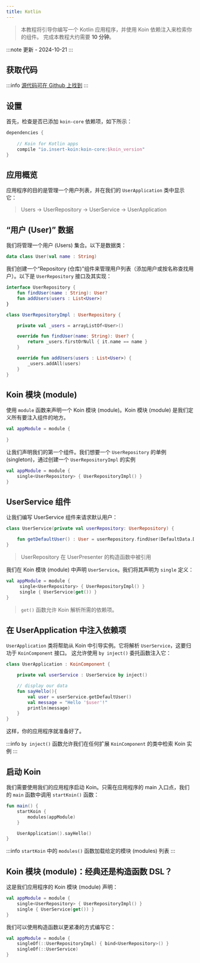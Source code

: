 ```yaml
---
title: Kotlin
---
```

> 本教程将引导你编写一个 Kotlin 应用程序，并使用 Koin 依赖注入来检索你的组件。
> 完成本教程大约需要 __10 分钟__。

:::note
更新 - 2024-10-21
:::

## 获取代码

:::info
[源代码可在 Github 上找到](https://github.com/InsertKoinIO/koin-getting-started/tree/main/kotlin)
:::

## 设置

首先，检查是否已添加 `koin-core` 依赖项，如下所示：

```groovy
dependencies {
    
    // Koin for Kotlin apps
    compile "io.insert-koin:koin-core:$koin_version"
}
```

## 应用概览

应用程序的目的是管理一个用户列表，并在我们的 `UserApplication` 类中显示它：

> Users -> UserRepository -> UserService -> UserApplication

## “用户 (User)” 数据

我们将管理一个用户 (Users) 集合。以下是数据类：

```kotlin
data class User(val name : String)
```

我们创建一个“Repository (仓库)”组件来管理用户列表（添加用户或按名称查找用户）。以下是 `UserRepository` 接口及其实现：

```kotlin
interface UserRepository {
    fun findUser(name : String): User?
    fun addUsers(users : List<User>)
}

class UserRepositoryImpl : UserRepository {

    private val _users = arrayListOf<User>()

    override fun findUser(name: String): User? {
        return _users.firstOrNull { it.name == name }
    }

    override fun addUsers(users : List<User>) {
        _users.addAll(users)
    }
}
```

## Koin 模块 (module)

使用 `module` 函数来声明一个 Koin 模块 (module)。Koin 模块 (module) 是我们定义所有要注入组件的地方。

```kotlin
val appModule = module {
    
}
```

让我们声明我们的第一个组件。我们想要一个 `UserRepository` 的单例 (singleton)，通过创建一个 `UserRepositoryImpl` 的实例

```kotlin
val appModule = module {
    single<UserRepository> { UserRepositoryImpl() }
}
```

## UserService 组件

让我们编写 UserService 组件来请求默认用户：

```kotlin
class UserService(private val userRepository: UserRepository) {

    fun getDefaultUser() : User = userRepository.findUser(DefaultData.DEFAULT_USER.name) ?: error("Can't find default user")
}
```

> UserRepository 在 UserPresenter 的构造函数中被引用

我们在 Koin 模块 (module) 中声明 `UserService`。我们将其声明为 `single` 定义：

```kotlin
val appModule = module {
     single<UserRepository> { UserRepositoryImpl() }
     single { UserService(get()) }
}
```

> `get()` 函数允许 Koin 解析所需的依赖项。

## 在 UserApplication 中注入依赖项

`UserApplication` 类将帮助从 Koin 中引导实例。它将解析 `UserService`，这要归功于 `KoinComponent` 接口。 这允许使用 `by inject()` 委托函数注入它：

```kotlin
class UserApplication : KoinComponent {

    private val userService : UserService by inject()

    // display our data
    fun sayHello(){
        val user = userService.getDefaultUser()
        val message = "Hello '$user'!"
        println(message)
    }
}
```

这样，你的应用程序就准备好了。

:::info
`by inject()` 函数允许我们在任何扩展 `KoinComponent` 的类中检索 Koin 实例
:::

## 启动 Koin

我们需要使用我们的应用程序启动 Koin。只需在应用程序的 main 入口点，我们的 `main` 函数中调用 `startKoin()` 函数：

```kotlin
fun main() {
    startKoin {
        modules(appModule)
    }

    UserApplication().sayHello()
}
```

:::info
`startKoin` 中的 `modules()` 函数加载给定的模块 (modules) 列表
:::

## Koin 模块 (module)：经典还是构造函数 DSL？

这是我们应用程序的 Koin 模块 (module) 声明：

```kotlin
val appModule = module {
    single<UserRepository> { UserRepositoryImpl() }
    single { UserService(get()) }
}
```

我们可以使用构造函数以更紧凑的方式编写它：

```kotlin
val appModule = module {
    singleOf(::UserRepositoryImpl) { bind<UserRepository>() }
    singleOf(::UserService)
}
```